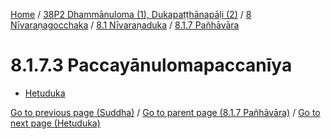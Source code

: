 
[Home](/) / [38P2 Dhammānuloma (1), Dukapaṭṭhānapāḷi (2)](../../...md) / [8 Nīvaraṇagocchaka](../...md) / [8.1 Nīvaraṇaduka](...md) / [8.1.7 Pañhāvāra](../38P2/8/8.1/8.1.7.md)

# 8.1.7.3 Paccayānulomapaccanīya

* [Hetuduka](8.1.7.3/Hetuduka.md)

[Go to previous page (Suddha)](8.1.7.2/8.1.7.2.1/Suddha.md) / [Go to parent page (8.1.7 Pañhāvāra)](../38P2/8/8.1/8.1.7.md) / [Go to next page (Hetuduka)](8.1.7.3/Hetuduka.md)


